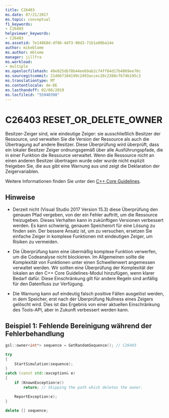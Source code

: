 ```yaml
---
title: C26403
ms.date: 07/21/2017
ms.topic: conceptual
f1_keywords:
- C26403
helpviewer_keywords:
- C26403
ms.assetid: 7e14868d-df86-4df3-98d3-71b1e80ba14e
author: mikeblome
ms.author: mblome
manager: jillfra
ms.workload:
- multiple
ms.openlocfilehash: 49e825db78b44ee69ab2c74ff64d17b4069ee70c
ms.sourcegitcommit: 21d667104199c2493accec20c2388cf674b195c3
ms.translationtype: MT
ms.contentlocale: de-DE
ms.lasthandoff: 02/08/2019
ms.locfileid: "55940398"
---
```

# <a name="c26403-resetordeleteowner"></a>C26403 RESET_OR_DELETE_OWNER
Besitzer-Zeiger sind, wie eindeutige Zeiger: sie ausschließlich Besitzer der Ressource, und verwalten Sie die Version der Ressource als auch die Übertragung auf andere Besitzer. Diese Überprüfung wird überprüft, dass ein lokaler Besitzer Zeiger ordnungsgemäß über alle Ausführungspfade, die in einer Funktion die Ressource verwaltet. Wenn die Ressource nicht an einen anderen Besitzer übertragen wurde oder wurde nicht explizit freigeben Sie, die aus gibt eine Warnung aus und zeigt die Deklaration der Zeigervariablen.

Weitere Informationen finden Sie unter den [C++ Core Guidelines](http://github.com/isocpp/CppCoreGuidelines/blob/master/CppCoreGuidelines.md#r-resource-management).

## <a name="remarks"></a>Hinweise
- Derzeit nicht (Visual Studio 2017 Version 15.3) diese Überprüfung den genauen Pfad vergeben, von der ein Fehler auftritt, um die Ressource freizugeben. Dieses Verhalten kann in zukünftigen Versionen verbessert werden. Es kann schwierig, genauen Speicherort für eine Lösung zu finden sein. Der bessere Ansatz ist, um zu versuchen, ersetzen Sie einfache Zeiger in komplexe Funktionen mit eindeutigen Zeiger, um Risiken zu vermeiden.

- Die Überprüfung kann eine übermäßig komplexe Funktion verwerfen, um die Codeanalyse nicht blockieren. Im Allgemeinen sollte die Komplexität von Funktionen unter einen Schwellenwert angemessen verwaltet werden. Wir sollten eine Überprüfung der Komplexität der lokalen an den C++ Core Guidelines-Modul hinzufügen, wenn klarer Bedarf dafür. Diese Einschränkung gilt für andere Regeln sind anfällig für den Datenfluss zur Verfügung.

- Die Warnung kann auf eindeutig falsch positive Fällen ausgelöst werden, in dem Speicher, erst nach der Überprüfung Nullness eines Zeigers gelöscht wird. Dies ist das Ergebnis von einer aktuellen Einschränkung des Tools-API, aber in Zukunft verbessert werden kann.

## <a name="example-1-missing-cleanup-during-error-handling"></a>Beispiel 1: Fehlende Bereinigung während der Fehlerbehandlung
```cpp
gsl::owner<int*> sequence = GetRandomSequence(); // C26403

try
{
    StartSimulation(sequence);
}
catch (const std::exception& e)
{
    if (KnownException(e))
        return; // Skipping the path which deletes the owner.

    ReportException(e);
}

delete [] sequence;
```
